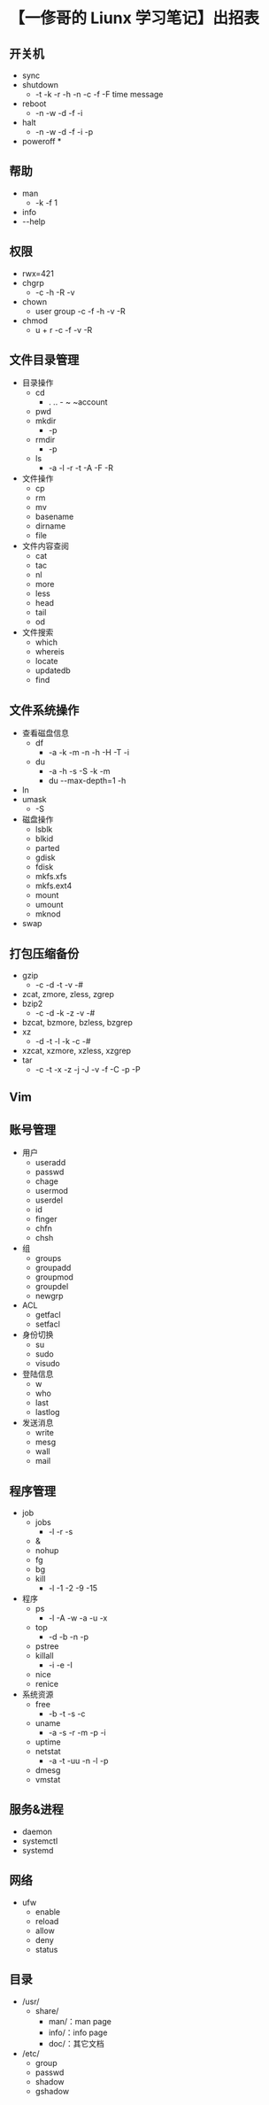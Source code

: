 # 【一俢哥的 Liunx 学习笔记】出招表

## 开关机
* sync
* shutdown
    * -t -k -r -h -n -c -f -F time message
* reboot
    * -n -w -d -f -i
* halt
    * -n -w -d -f -i -p
* poweroff
    * 

## 帮助
* man
    * -k -f 1 
* info
* --help

## 权限
* rwx=421
* chgrp
    * -c -h -R -v 
* chown
    * user group -c -f -h -v -R
* chmod
    * u + r -c -f -v -R

## 文件目录管理
* 目录操作
    * cd
        * . .. - ~ ~account
    * pwd
    * mkdir
        * -p
    * rmdir
        * -p
    * ls
        * -a -l -r -t -A -F -R
* 文件操作
    * cp
    * rm
    * mv
    * basename
    * dirname
    * file
* 文件内容查阅
    * cat
    * tac
    * nl
    * more
    * less
    * head
    * tail
    * od
* 文件搜索
    * which
    * whereis
    * locate
    * updatedb
    * find

## 文件系统操作
* 查看磁盘信息
    * df
        * -a -k -m -n -h -H -T -i
    * du
        * -a -h -s -S -k -m
        * du --max-depth=1 -h
* ln
* umask
    * -S
* 磁盘操作
    * lsblk
    * blkid
    * parted
    * gdisk
    * fdisk
    * mkfs.xfs
    * mkfs.ext4
    * mount
    * umount
    * mknod
* swap

## 打包压缩备份
* gzip
    * -c -d -t -v -#
* zcat, zmore, zless, zgrep
* bzip2
    * -c -d -k -z -v -#
* bzcat, bzmore, bzless, bzgrep
* xz
    * -d -t -l -k -c -#
* xzcat, xzmore, xzless, xzgrep
* tar
    * -c -t -x -z -j -J -v -f -C -p -P

## Vim

## 账号管理
* 用户
    * useradd
    * passwd
    * chage
    * usermod
    * userdel
    * id
    * finger
    * chfn
    * chsh
* 组
    * groups
    * groupadd
    * groupmod
    * groupdel
    * newgrp
* ACL
    * getfacl
    * setfacl
* 身份切换
    * su
    * sudo
    * visudo
* 登陆信息
    * w
    * who
    * last
    * lastlog
* 发送消息
    * write
    * mesg
    * wall
    * mail

## 程序管理
* job
    * jobs
        * -l -r -s
    * &
    * nohup 
    * fg
    * bg
    * kill
        * -l -1 -2 -9 -15
* 程序
    * ps
        * -l -A -w -a -u -x
    * top
        * -d -b -n -p
    * pstree
    * killall
        * -i -e -I
    * nice
    * renice
* 系统资源
    * free
        * -b -t -s -c
    * uname
        * -a -s -r -m -p -i
    * uptime
    * netstat
        * -a -t -uu -n -l -p
    * dmesg
    * vmstat


## 服务&进程
* daemon
* systemctl
* systemd

## 网络
* ufw
    * enable
    * reload
    * allow
    * deny
    * status

## 目录

* /usr/
    * share/
        * man/：man page
        * info/：info page
        * doc/：其它文档
* /etc/
    * group
    * passwd
    * shadow
    * gshadow